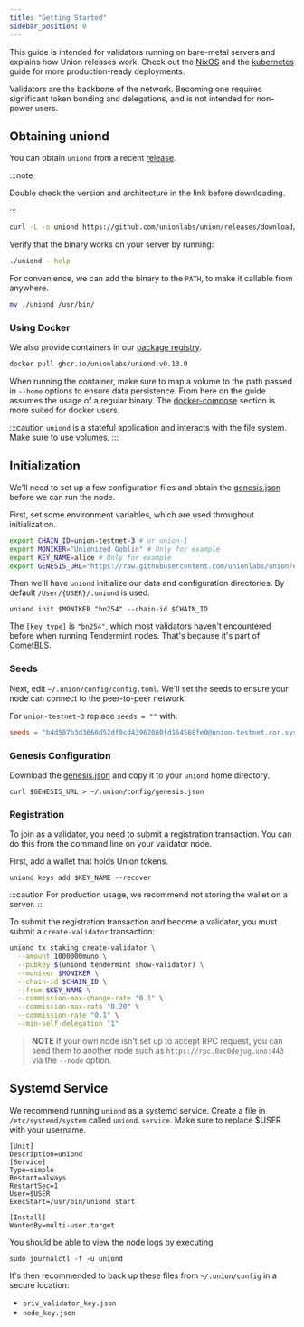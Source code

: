```yaml
---
title: "Getting Started"
sidebar_position: 0
---
```


This guide is intended for validators running on bare-metal servers and explains how Union releases work. Check out the [NixOS](./nixos) and the [kubernetes](./kubernetes) guide for more production-ready deployments.

Validators are the backbone of the network. Becoming one requires significant token bonding and delegations, and is not intended for non-power users.

## Obtaining uniond

You can obtain `uniond` from a recent [release](https://github.com/unionlabs/union/releases/latest).

:::note

Double check the version and architecture in the link before downloading.

:::

```sh
curl -L -o uniond https://github.com/unionlabs/union/releases/download/v0.13.0/uniond-x86_64-linux
```

Verify that the binary works on your server by running:

```sh
./uniond --help
```

For convenience, we can add the binary to the `PATH`, to make it callable from anywhere.

```sh
mv ./uniond /usr/bin/
```

### Using Docker

We also provide containers in our [package registry](https://github.com/unionlabs/union/pkgs/container/uniond).

```sh
docker pull ghcr.io/unionlabs/uniond:v0.13.0
```

When running the container, make sure to map a volume to the path passed in `--home` options to ensure data persistence. From here on the guide assumes the usage of a regular binary. The [docker-compose](./docker-compose) section is more suited for docker users.

:::caution
`uniond` is a stateful application and interacts with the file system. Make sure to use [volumes](https://docs.docker.com/storage/volumes/).
:::

## Initialization

We'll need to set up a few configuration files and obtain the [genesis.json](https://raw.githubusercontent.com/unionlabs/union/e1f9a3e3b84a8c39faf7046931159eda3e95fdb2/networks/genesis/union-testnet-3/genesis.json) before we can run the node.

First, set some environment variables, which are used throughout initialization.

```sh
export CHAIN_ID=union-testnet-3 # or union-1
export MONIKER="Unionized Goblin" # Only for example
export KEY_NAME=alice # Only for example
export GENESIS_URL="https://raw.githubusercontent.com/unionlabs/union/e1f9a3e3b84a8c39faf7046931159eda3e95fdb2/networks/genesis/union-testnet-3/genesis.json"
```

Then we'll have `uniond` initialize our data and configuration directories. By default `/User/{USER}/.uniond` is used.

```
uniond init $MONIKER "bn254" --chain-id $CHAIN_ID
```

The `[key_type]` is `"bn254"`, which most validators haven't encountered before when running Tendermint nodes. That's because it's part of [CometBLS](02_architecture/cometbls.md).

### Seeds

Next, edit `~/.union/config/config.toml`. We'll set the seeds to ensure your node can connect to the peer-to-peer network.

For `union-testnet-3` replace `seeds = ""` with:

```toml
seeds = "b4d587b3d3666d52df0cd43962080fd164568fe0@union-testnet.cor.systems:26656,59a9988afe6219ec787929ffe748530fa6109b29@testnet-validator.benluelo.com:26656"
```

### Genesis Configuration

Download the [genesis.json](https://raw.githubusercontent.com/unionlabs/union/e1f9a3e3b84a8c39faf7046931159eda3e95fdb2/networks/genesis/union-testnet-3/genesis.json) and copy it to your `uniond` home directory.

```
curl $GENESIS_URL > ~/.union/config/genesis.json
```

### Registration

To join as a validator, you need to submit a registration transaction. You can do this from the command line on your validator node.

First, add a wallet that holds Union tokens.

```
uniond keys add $KEY_NAME --recover
```

:::caution
For production usage, we recommend not storing the wallet on a server.
:::

To submit the registration transaction and become a validator, you must submit a `create-validator` transaction:

```sh
uniond tx staking create-validator \
  --amount 1000000muno \
  --pubkey $(uniond tendermint show-validator) \
  --moniker $MONIKER \
  --chain-id $CHAIN_ID \
  --from $KEY_NAME \
  --commission-max-change-rate "0.1" \
  --commission-max-rate "0.20" \
  --commission-rate "0.1" \
  --min-self-delegation "1"
```

> **NOTE**
> If your own node isn't set up to accept RPC request, you can send them to another node such as `https://rpc.0xc0dejug.uno:443` via the `--node` option.

## Systemd Service

We recommend running `uniond` as a systemd service. Create a file in `/etc/systemd/system` called `uniond.service`. Make sure to replace $USER with your username.

```
[Unit]
Description=uniond
[Service]
Type=simple
Restart=always
RestartSec=1
User=$USER
ExecStart=/usr/bin/uniond start

[Install]
WantedBy=multi-user.target
```

You should be able to view the node logs by executing

```
sudo journalctl -f -u uniond
```

It's then recommended to back up these files from `~/.union/config` in a secure location:

- `priv_validator_key.json`
- `node_key.json`
